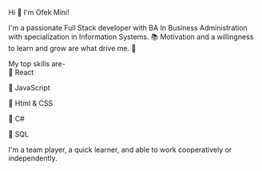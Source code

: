 Hi 👋 I'm Ofek Mini! 

I'm a passionate Full Stack developer with BA In Business Administration with specialization in Information Systems. :books:
Motivation and a willingness to learn and grow are what drive me. :muscle:

My top skills are-  
:pushpin: React

:pushpin: JavaScript

:pushpin: Html & CSS

:pushpin: C#

:pushpin: SQL

I'm a team player, a quick learner, and able to work cooperatively or independently.
